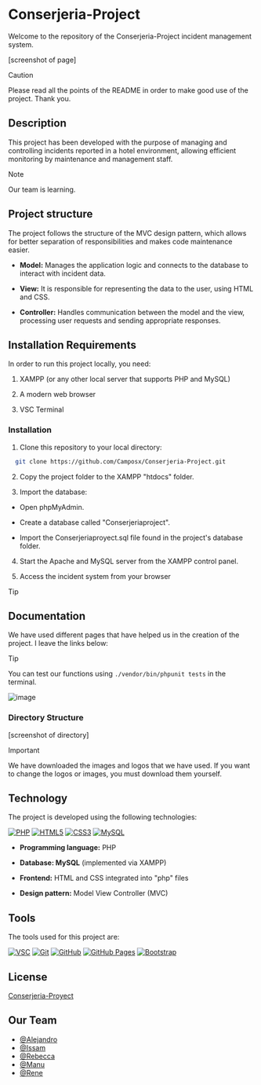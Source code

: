 # Conserjeria-Project
Welcome to the repository of the Conserjeria-Project incident management system.

[screenshot of page]

>[!CAUTION]
>Please read all the points of the README in order to make good use of the project. Thank you.

## Description
This project has been developed with the purpose of managing and controlling incidents reported in a hotel environment, allowing efficient monitoring by maintenance and management staff.

>[!NOTE]
>Our team is learning.

## Project structure
The project follows the structure of the MVC design pattern, which allows for better separation of responsibilities and makes code maintenance easier.

- **Model:** Manages the application logic and connects to the database to interact with incident data.

- **View:** It is responsible for representing the data to the user, using HTML and CSS.

- **Controller:** Handles communication between the model and the view, processing user requests and sending appropriate responses.

## Installation Requirements
In order to run this project locally, you need:

  1. XAMPP (or any other local server that supports PHP and MySQL)

  2. A modern web browser

  3. VSC Terminal

### Installation
1. Clone this repository to your local directory:

```bash
  git clone https://github.com/Camposx/Conserjeria-Project.git
```

2. Copy the project folder to the XAMPP "htdocs" folder.

3. Import the database:
- Open phpMyAdmin.

- Create a database called "Conserjeriaproject".

- Import the Conserjeriaproyect.sql file found in the project's database folder.

4. Start the Apache and MySQL server from the XAMPP control panel.

5. Access the incident system from your browser
   
>[!TIP]
>


## Documentation
We have used different pages that have helped us in the creation of the project. I leave the links below:

>[!TIP]
>You can test our functions using `./vendor/bin/phpunit tests` in the terminal.

![image](https://github.com/user-attachments/assets/d35188bd-2cf2-4a30-8b25-a9c7ec893e82)

### Directory Structure
[screenshot of directory]

>[!IMPORTANT]
>We have downloaded the images and logos that we have used. If you want to change the logos or images, you must download them yourself.

## Technology
The project is developed using the following technologies:

<a href='#777BB4' target="_blank"><img alt='PHP' src='https://img.shields.io/badge/PHP-100000?style=for-the-badge&logo=PHP&logoColor=FFFFFF&labelColor=8892be&color=8892be'/></a>
<a href='https://github.com/shivamkapasia0' target="_blank"><img alt='HTML5' src='https://img.shields.io/badge/HTML5-100000?style=for-the-badge&logo=HTML5&logoColor=white&labelColor=E34F26&color=E34F26'/></a>
<a href='https://github.com/shivamkapasia0' target="_blank"><img alt='CSS3' src='https://img.shields.io/badge/CSS3-100000?style=for-the-badge&logo=CSS3&logoColor=white&labelColor=1572B6&color=1572B6'/></a>
<a href='#4479A1' target="_blank"><img alt='MySQL' src='https://img.shields.io/badge/MySQL-100000?style=for-the-badge&logo=MySQL&logoColor=white&labelColor=00758f&color=00758f'/></a>

- **Programming language:** PHP

- **Database: MySQL** (implemented via XAMPP)

- **Frontend:** HTML and CSS integrated into "php" files

- **Design pattern:** Model View Controller (MVC)

## Tools
The tools used for this project are:

<a href='visual studio code' target="_blank"><img alt='VSC' src='https://img.shields.io/badge/VSC-100000?style=for-the-badge&logo=VSC&logoColor=white&labelColor=0277BD&color=0277BD'/></a>
<a href='https://github.com/shivamkapasia0' target="_blank"><img alt='Git' src='https://img.shields.io/badge/Git-100000?style=for-the-badge&logo=Git&logoColor=white&labelColor=F05032&color=F05032'/></a>
<a href='https://github.com/shivamkapasia0' target="_blank"><img alt='GitHub' src='https://img.shields.io/badge/GitHub-100000?style=for-the-badge&logo=GitHub&logoColor=white&labelColor=181717&color=181717'/></a>
<a href='https://github.com/shivamkapasia0' target="_blank"><img alt='GitHub Pages' src='https://img.shields.io/badge/GitHub_Pages-100000?style=for-the-badge&logo=GitHub Pages&logoColor=white&labelColor=222222&color=222222'/></a>
<a href='https://github.com/shivamkapasia0' target="_blank"><img alt='Bootstrap' src='https://img.shields.io/badge/Bootstrap-100000?style=for-the-badge&logo=Bootstrap&logoColor=white&labelColor=7952B3&color=7952B3'/></a>

## License
[Conserjeria-Proyect](https://github.com/Camposx/Conserjeria-Project)

## Our Team
- [@Alejandro](https://github.com/Camposx)
- [@Issam](https://github.com/issamchlf)
- [@Rebecca](https://github.com/rebecabernal)
- [@Manu](https://github.com/Manusitox360)
- [@Rene](https://github.com/mrene42)
